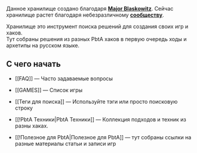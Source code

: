 Данное хранилище создано благодаря **[Major Blaskowitz](https://vk.com/cyberblask )**.
Сейчас хранилище растет благодаря небезразличному **[сообществу](https://t.me/PoweredByTheApocalypse)**.

Хранилище это инструмент поиска решений для создания своих игр и хаков.  
Тут собраны решения из разных PbtA хаков в первую очередь ходы и архетипы на русском языке.
## С чего начать
- [[FAQ]] — Часто задаваемые вопросы
- [[GAMES]] — Список игры
- [[Теги для поиска]] — Используйте тэги или просто поисковую строку

- [[!PbtA Техники|PbtA Техники]] — Коллекция подходов и техник из разны хаках.
- [[!Полезное для PbtA|Полезное для PbtA]] — тут собраны ссылки на разные материалы статьи и записи игр

